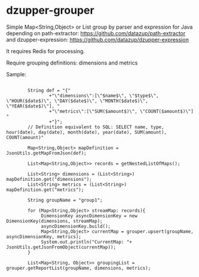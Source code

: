 # dzupper-grouper

Simple Map<String,Object> or List<Map> group by parser and expression for Java depending on path-extractor: https://github.com/datazup/path-extractor and dzupper-expression: https://github.com/datazup/dzupper-expression

It requires Redis for processing.

Require grouping definitions: dimensions and metrics

Sample:
```

        String def = "{"
                +"\"dimensions\":[\"$name$\", \"$type$\", \"HOUR($date$)\", \"DAY($date$)\", \"MONTH($date$)\", \"YEAR($date$)\"], "
                +"\"metrics\":[\"SUM($amount$)\", \"COUNT($amount$)\"] "
                +"}";
        // Definition equivalent to SQL: SELECT name, type, hour(date), day(date), month(date), year(date), SUM(amount), COUNT(amount)"

        Map<String,Object> mapDefinition = JsonUtils.getMapFromJson(def);

        List<Map<String,Object>> records = getNestedListOfMaps();
        
        List<String> dimensions = (List<String>) mapDefinition.get("dimensions");
        List<String> metrics = (List<String>) mapDefinition.get("metrics");
        
        String groupName = "group1";
        
        for (Map<String,Object> streamMap: records){
             DimensionKey asyncDimensionKey = new DimensionKey(dimensions, streamMap);
             asyncDimensionKey.build();
             Map<String,Object> currentMap = grouper.upsert(groupName, asyncDimensionKey, metrics);
             System.out.println("CurrentMap: "+ JsonUtils.getJsonFromObject(currentMap));
        }
        
        List<Map<String, Object>> groupingList = grouper.getReportList(groupName, dimensions, metrics);
        
        

```